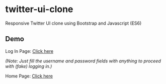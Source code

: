 # twitter-ui-clone
Responsive Twitter UI clone using Bootstrap and Javascript (ES6)

## Demo
Log In Page: [Click here](https://heynrits.github.io/twitter-ui-clone/login.html)

*(Note: Just fill the username and password fields with anything to proceed with (fake) logging in.)*

Home Page: [Click here](https://heynrits.github.io/twitter-ui-clone/)